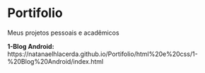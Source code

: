 # Portifolio
 Meus projetos pessoais e acadêmicos

<p> <strong>1-Blog Android:</strong> https://natanaelhlacerda.github.io/Portifolio/html%20e%20css/1-%20Blog%20Android/index.html </p>